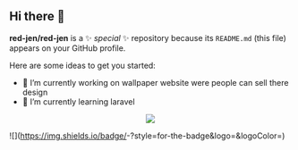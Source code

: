 ## Hi there 👋


**red-jen/red-jen** is a ✨ _special_ ✨ repository because its `README.md` (this file) appears on your GitHub profile.

Here are some ideas to get you started:

- 🔭 I’m currently working on wallpaper website were people can sell there design
- 🌱 I’m currently learning laravel

<p align="center">
  <img src="https://capsule-render.vercel.app/api?text=Hey Everyone!🕹️&animation=fadeIn&type=waving&color=gradient&height=100"/>
</p>

![<Badge Name>](https://img.shields.io/badge/<Badge Text>-<Background Color>?style=for-the-badge&logo=<Icon Name>&logoColor=<Logo Color>)
